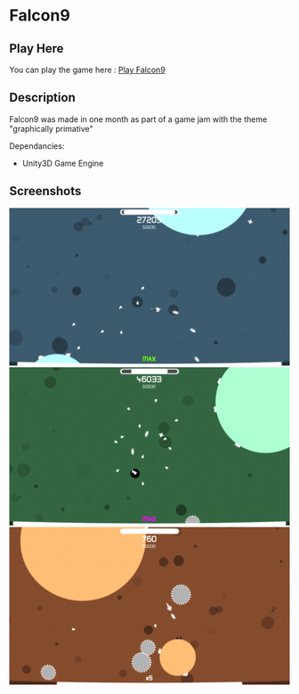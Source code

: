 # Falcon9
## Play Here
You can play the game here : [Play Falcon9](https://kobusvdwalt.github.io/games/falcon9/)
## Description
Falcon9 was made in one month as part of a game jam with the theme "graphically primative"

Dependancies:
* Unity3D Game Engine

## Screenshots
<img src="https://github.com/kobusvdwalt/falcon9/blob/master/_landing_page/ss1.png" alt="Kitten" title="Screenshot1"/>
<img src="https://github.com/kobusvdwalt/falcon9/blob/master/_landing_page/ss2.png" alt="Kitten" title="Screenshot2"/>
<img src="https://github.com/kobusvdwalt/falcon9/blob/master/_landing_page/ss3.png" alt="Kitten" title="Screenshot3"/>